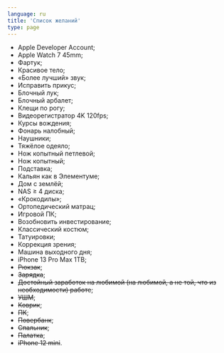 ```yaml
---
language: ru
title: 'Cписок желаний'
type: page
---
```


- Apple Developer Account;
- Apple Watch 7 45mm;
- Фартук;
- Красивое тело;
- «Более лучший» звук;
- Исправить прикус;
- Блочный лук;
- Блочный арбалет;
- Клещи по рогу;
- Видеорегистратор 4K 120fps;
- Курсы вождения;
- Фонарь налобный;
- Наушники;
- Тяжёлое одеяло;
- Нож копытный петлевой;
- Нож копытный;
- Подставка;
- Кальян как в Элементуме;
- Дом с землёй;
- NAS ≥ 4 диска;
- «Крокодилы»;
- Ортопедический матрац;
- Игровой ПК;
- Возобновить инвестирование;
- Классический костюм;
- Татуировки;
- Коррекция зрения;
- Машина выходного дня;
- iPhone 13 Pro Max 1TB;
- ~~Рюкзак~~;
- ~~Зарядка~~;
- ~~Достойный заработок на любимой (на любимой, а не той, что из необходимости) работе~~;
- ~~УШМ~~;
- ~~Коврик~~;
- ~~ПК~~;
- ~~Повербанк~~;
- ~~Спальник~~;
- ~~Палатка~~;
- ~~iPhone 12 mini~~.
